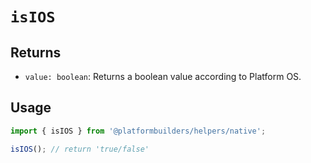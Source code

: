 # `isIOS`

## Returns

- `value: boolean`: Returns a boolean value according to Platform OS.

## Usage

```jsx
import { isIOS } from '@platformbuilders/helpers/native';

isIOS(); // return 'true/false'
```
